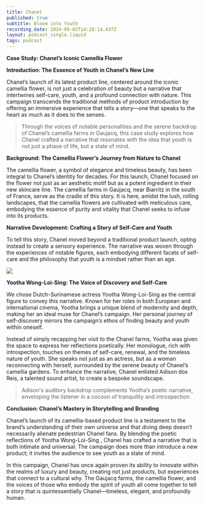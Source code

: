 ```yaml
---
title: Chanel
published: true
subtitle: Bloom into Youth
recording_date: 2024-09-02T14:28:14.437Z
layout: podcast_single.liquid
tags: podcast
---
```

**Case Study: Chanel’s Iconic Camellia Flower**

**Introduction: The Essence of Youth in Chanel’s New Line**

Chanel’s launch of its latest product line, centered around the iconic camellia flower, is not just a celebration of beauty but a narrative that intertwines self-care, youth, and a profound connection with nature. This campaign transcends the traditional methods of product introduction by offering an immersive experience that tells a story—one that speaks to the heart as much as it does to the senses.

> Through the voices of notable personalities and the serene backdrop of Chanel’s camellia farms in Gaujacq, this case study explores how Chanel crafted a narrative that resonates with the idea that youth is not just a phase of life, but a state of mind.

**Background: The Camellia Flower’s Journey from Nature to Chanel**

The camellia flower, a symbol of elegance and timeless beauty, has been integral to Chanel’s identity for decades. For this launch, Chanel focused on the flower not just as an aesthetic motif but as a potent ingredient in their new skincare line. The camellia farms in Gaujacq, near Biarritz in the south of France, serve as the cradle of this story. It is here, amidst the lush, rolling landscapes, that the camellia flowers are cultivated with meticulous care, embodying the essence of purity and vitality that Chanel seeks to infuse into its products.

**Narrative Development: Crafting a Story of Self-Care and Youth**

To tell this story, Chanel moved beyond a traditional product launch, opting instead to create a sensory experience. The narrative was woven through the experiences of notable figures, each embodying different facets of self-care and the philosophy that youth is a mindset rather than an age.

![](/chanel-2.jpg)

**Yootha Wong-Loi-Sing: The Voice of Discovery and Self-Care**

We chose Dutch-Surinamese actress Yootha Wong-Loi-Sing as the central figure to convey this narrative. Known for her roles in both European and international cinema, Yootha brings a unique blend of modernity and depth, making her an ideal muse for Chanel’s campaign. Her personal journey of self-discovery mirrors the campaign’s ethos of finding beauty and youth within oneself.

Instead of simply recapping her visit to the Chanel farms, Yootha was given the space to express her reflections poetically. Her monologue, rich with introspection, touches on themes of self-care, renewal, and the timeless nature of youth. She speaks not just as an actress, but as a woman reconnecting with herself, surrounded by the serene beauty of Chanel’s camellia gardens. To enhance the narrative, Chanel enlisted Adison dos Reis, a talented sound artist, to create a bespoke soundscape.

> Adison's auditory backdrop complements Yootha’s poetic narrative, enveloping the listener in a cocoon of tranquility and introspection.

**Conclusion: Chanel’s Mastery in Storytelling and Branding**

Chanel’s launch of its camellia-based product line is a testament to the brand’s understanding of their own universe and that diving deep doesn’t necessarily alienate pedestrian Chanel fans. By blending the poetic reflections of Yootha Wong-Loi-Sing , Chanel has crafted a narrative that is both intimate and universal. The campaign does more than introduce a new product; it invites the audience to see youth as a state of mind.

In this campaign, Chanel has once again proven its ability to innovate within the realms of luxury and beauty, creating not just products, but experiences that connect to a cultural why. The Gaujacq farms, the camellia flower, and the voices of those who embody the spirit of youth all come together to tell a story that is quintessentially Chanel—timeless, elegant, and profoundly human.